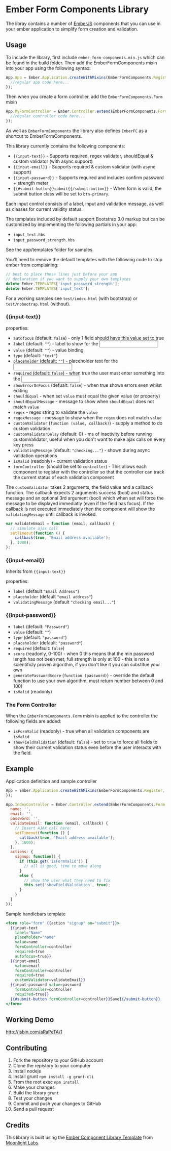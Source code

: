 Ember Form Components Library
=============================

The libray contains a number of [EmberJS](http://emberjs.com) components that you can use in your ember application to simplify form creation and validation.

Usage
-----

To include the library, first include `ember-form-components.min.js` which can be found in the build folder. Then add the EmberFormComponents mixin into your app using the following syntax:

```javascript
App.App = Ember.Application.createWithMixins(EmberFormComponents.Register, {
  //regular app code here...
});
```

Then when you create a form controller, add the `EmberFormComponents.Form` mixin

```javascript
App.MyFormController = Ember.Controller.extend(EmberFormComponents.Form, {
  //regular controller code here...
});
```

As well as `EmberFormComponents` the library also defines `EmberFC` as a shortcut to EmberFormComponents.

This library currently contains the following components:

* `{{input-text}}` - Supports required, regex validator, shouldEqual & custom validator (with async support)
* `{{input-email}}` - Supports required & custom validator (with async support)
* `{{input-password}}` - Supports required and includes confirm password + strength meter
* `{{#submit-button}}submit{{/submit-button}}` - When form is valid, the submit button class will be set to `btn-primary`.

Each input control consists of a label, input and validation message, as well as classes for current validity status.

The templates included by default support Bootstrap 3.0 markup but can be customized by implementing the following partials in your app:

* `input_text.hbs`
* `input_password_strength.hbs`

See the app/templates folder for samples.


You'll need to remove the default templates with the following code to stop ember from complaining:

```javascript
// best to place these lines just before your app
// declaration if you want to supply your own templates
delete Ember.TEMPLATES['input_password_strength'];
delete Ember.TEMPLATES['input_text'];
```

For a working samples see `test/index.html` (with bootstrap) or `test/nobootrap.html` (without).

### {{input-text}}

properties:

* `autofocus` (default: `false`) - only 1 field should have this value set to true
* `label` (default: `""`) - label to show for the <input>
* `value` (default: `""`) - value binding
* `type` (default: `"text"`)
* `placeholder` (default: `""`) - placeholder text for the <input>
* `required` (default: `false`) - when true the user must enter something into the <input>
* `showErrorOnFocus` (defualt: `false`) - when true shows errors even whilst editing
* `shouldEqual` - when set `value` must equal the given value (or property)
* `shouldEqualMessage` - message to show when `shouldEqual` does not match `value`
* `regex` - regex string to validate the `value`
* `regexMessage` - message to show when the `regex` does not match `value`
* `customValidator` (`function (value, callback)`) - supply a method to do custom validation
* `customValidatorDelay` (default: 0) - ms of inactivity before running customValidator, useful when you don't want to make ajax calls on every key press
* `validatingMessage` (default: `"checking..."`) - shown during async validation operations
* `isValid` (readonly) - current validation status
* `formController` (should be set to `controller`) - This allows each component to register with the controller so that the controller can track the current status of each validation component

The `customValidator` takes 2 arguments, the field value and a callback function. The callback expects 2 arguments success (bool) and status message and an optional 3rd argument (bool) which when set will force the message to be displayed immediatly (even if the field has focus). If the callback is not executed immediately then the component will show the `validatingMessage` until callback is invoked.

```javascript
var validateEmail = function (email, callback) {
  // simulate ajax call
  setTimeout(function () {
    callback(true, 'Email address available');
  }, 1000);
};
```

### {{input-email}}

Inherits from `{{input-text}}`

properties:

* `label` (default `"Email Address"`)
* `placeholder` (default `"email address"`)
* `validatingMessage` (default `"checking email..."`)

### {{input-password}}

* `label` (default: `"Password"`)
* `value` (default: `""`)
* `type` (default: `"password"`)
* `placeholder` (default: `"password"`)
* `required` (default: `false`)
* `score` (readonly, 0-100) - when 0 this means that the min password length has not been met, full strength is only at 100 - this is not a scientificly proven algorithm, if you don't like it you can substitue your own
* `generatePasswordScore` (`function (password)`) - override the default function to use your own algorithm, must return number between 0 and 100)
* `isValid` (readonly)

### The Form Controller

When the `EmberFormComponents.Form` mixin is applied to the controller the following fields are added:

* `isFormValid` (readonly) - true when all validation components are `isValid`
* `showFieldValidation` (default: `false`) - set to `true` to force all fields to show their current validation status even before the user interacts with the field.

Example
-------

Application definition and sample controller

```javascript
App = Ember.Application.createWithMixins(EmberFormComponents.Register, {
});

App.IndexController = Ember.Controller.extend(EmberFormComponents.Form, {
  name: '',
  email: '',
  password: '',
  validateEmail: function (email, callback) {
    // Insert AJAX call here:
    setTimeout(function () {
      callback(true, 'Email address available');
    }, 1000);
  },
  actions: {
    signup: function() {
      if (this.get('isFormValid')) {
        // all is good, time to move along
      }
      else {
        // show the user what they need to fix
        this.set('showFieldValidation', true);
      }
    }
  }
});
```

Sample handlebars template

```handlebars
<form role="form" {{action "signup" on="submit"}}>
  {{input-text
    label="Name"
    placeholder="name"
    value=name
    formController=controller
    required=true
    autofocus=true}}
  {{input-email
    value=email
    formController=controller
    required=true
    customValidator=validateEmail}}
  {{input-password value=password
    formController=controller
    required=true}}
  {{#submit-button formController=controller}}Save{{/submit-button}}
</form>
```

Working Demo
------------

http://jsbin.com/aRaPeTA/1

Contributing
------------

1. Fork the repository to your GitHub account
2. Clone the repistory to your computer
3. Install nodejs
4. Install grunt `npm install -g grunt-cli`
5. From the root exec `npm install`
6. Make your changes
7. Build the library `grunt`
8. Test your changes
9. Commit and push your changes to GitHub
10. Send a pull request

Credits
-------

This library is built using the [Ember Component Library Template](https://github.com/moonlight-labs/ember-component-library-template) from [Moonlight Labs](http://moonlight-labs.com/).
